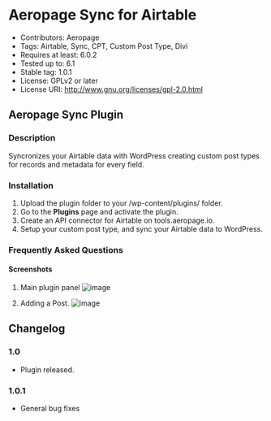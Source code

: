 # Aeropage Sync for Airtable
 
* Contributors: Aeropage
* Tags: Airtable, Sync, CPT, Custom Post Type, Divi
* Requires at least: 6.0.2
* Tested up to: 6.1
* Stable tag: 1.0.1
* License: GPLv2 or later
* License URI: http://www.gnu.org/licenses/gpl-2.0.html
  
## Aeropage Sync Plugin

### Description
  
Syncronizes your Airtable data with WordPress creating custom post types for records and metadata for every field.
  
### Installation
  
1. Upload the plugin folder to your /wp-content/plugins/ folder.
2. Go to the **Plugins** page and activate the plugin.
3. Create an API connector for Airtable on tools.aeropage.io.
4. Setup your custom post type, and sync your Airtable data to WordPress.
  
### Frequently Asked Questions
  
#### Screenshots

1. Main plugin panel
![image](https://user-images.githubusercontent.com/46200125/195354839-2750b741-ddee-4470-9092-5a3f8bb05b3b.png)
 
2. Adding a Post. 
![image](https://user-images.githubusercontent.com/46200125/195353227-94b6d11c-b74c-4bb4-965a-ee3563d1fffc.png)

## Changelog

### 1.0
* Plugin released. 

### 1.0.1
* General bug fixes
